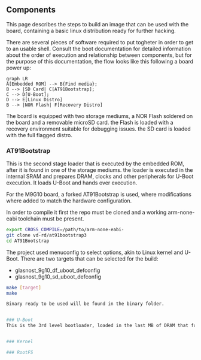 ## Components

This page describes the steps to build an image that can be used with the board, containing a basic linux distribution ready for further hacking.

There are several pieces of software required to put togheter in order to get to an usable shell. Consult the boot documentation for detailed information about the order of execution and relationship between components, but for the purpose of this documentation, the flow looks like this following a board power up:


``` mermaid 
graph LR
A[Embedded ROM] --> B{Find media};
B --> |SD Card| C[AT91Bootstrap];
C --> D[U-Boot];
D --> E[Linux Distro]
B --> |NOR Flash| F[Recovery Distro]
```

The board is equipped with two storage mediums, a NOR Flash soldered on the board and a removable microSD card. the Flash is loaded with a recovery environment suitable for debugging issues. the SD card is loaded with the full flagged distro.


### AT91Bootstrap

This is the second stage loader that is executed by the embedded ROM, after it is found in one of the storage mediums. the loader is executed in the internal SRAM and prepares DRAM, clocks and other peripherals for U-Boot execution. It loads U-Boot and hands over execution. 

For the M9G10 board, a forked AT91Bootstrap is used, where modifications where added to match the hardware configuration. 

In order to compile it first the repo must be cloned and a working arm-none-eabi toolchain must be present.
``` bash
export CROSS_COMPILE=/path/to/arm-none-eabi-
git clone vd-rd/at91bootstrap3
cd AT91Bootstrap
```

The project used menuconfig to select options, akin to Linux kernel and U-Boot. There are two targets that can be selected for the build:
- glasnost_9g10_df_uboot_defconfig
- glasnost_9g10_sd_uboot_defconfig
``` bash
make [target]
make

Binary ready to be used will be found in the binary folder.


### U-Boot
This is the 3rd level bootloader, loaded in the last MB of DRAM that further enables board peripherals, loads device tree and overlays if present and starts the kernel. 


### Kernel

### RootFS
